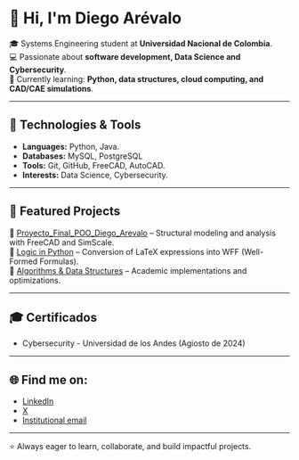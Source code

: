 # 👋 Hi, I'm Diego Arévalo  

🎓 Systems Engineering student at **Universidad Nacional de Colombia**.  
💻 Passionate about **software development, Data Science and Cybersecurity**.  
🌱 Currently learning: **Python, data structures, cloud computing, and CAD/CAE simulations**.  

---

## 🚀 Technologies & Tools
- **Languages:** Python, Java. 
- **Databases:** MySQL, PostgreSQL  
- **Tools:** Git, GitHub, FreeCAD, AutoCAD.  
- **Interests:** Data Science, Cybersecurity.  

---

## 📂 Featured Projects
🔹 [Proyecto_Final_POO_Diego_Arevalo](#) – Structural modeling and analysis with FreeCAD and SimScale.  
🔹 [Logic in Python](#) – Conversion of LaTeX expressions into WFF (Well-Formed Formulas).  
🔹 [Algorithms & Data Structures](#) – Academic implementations and optimizations.  

---

## 🎓 Certificados
- Cybersecurity - Universidad de los Andes (Agiosto de 2024)

---

## 🌐 Find me on:
- [LinkedIn](www.linkedin.com/in/diego-arévalo-1391752ba)  
- [X](https://x.com/daag1309)
- [Institutional email](darevalo@unal.edu.co)

---
⭐ Always eager to learn, collaborate, and build impactful projects.

